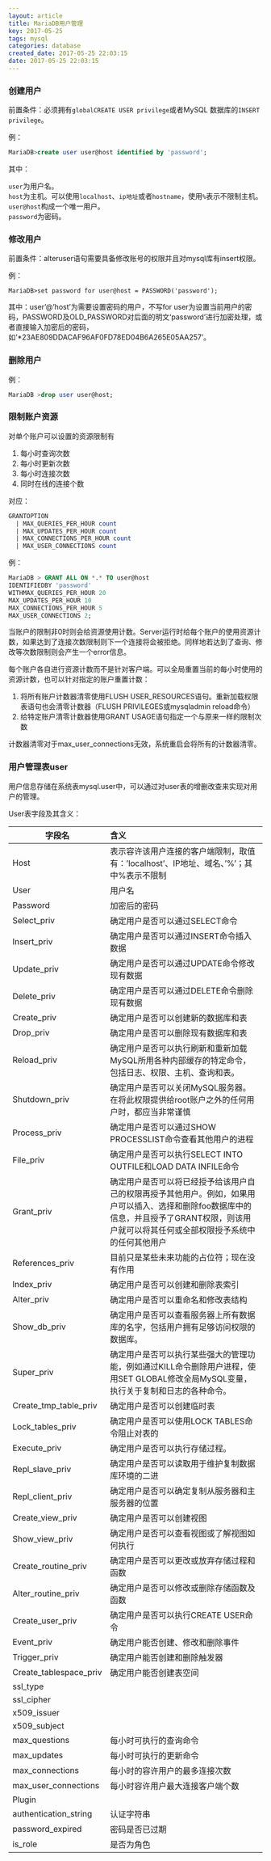 ```yaml
---
layout: article
title: MariaDB用户管理
key: 2017-05-25
tags: mysql
categories: database
created_date: 2017-05-25 22:03:15
date: 2017-05-25 22:03:15
---
```


### 创建用户

前置条件：必须拥有`globalCREATE USER privilege`或者MySQL 数据库的`INSERT privilege`。

<!--more-->

例：
```sql
MariaDB>create user user@host identified by 'password';
```

其中：

`user`为用户名。  
`host`为主机。可以使用`localhost`、`ip地址`或者`hostname`，使用`%`表示不限制主机。`user@host`构成一个唯一用户。  
`password`为密码。

### 修改用户

前置条件：alteruser语句需要具备修改账号的权限并且对mysql库有insert权限。

例：
```shell
MariaDB>set password for user@host = PASSWORD('password');
```

其中：user’@’host’为需要设置密码的用户，不写for user为设置当前用户的密码，PASSWORD及OLD_PASSWORD对后面的明文‘password’进行加密处理，或者直接输入加密后的密码，如’*23AE809DDACAF96AF0FD78ED04B6A265E05AA257’。

### 删除用户

例：

```sql
MariaDB >drop user user@host;
```

### 限制账户资源

对单个账户可以设置的资源限制有

1. 每小时查询次数
2. 每小时更新次数
3. 每小时连接次数
4. 同时在线的连接个数

对应：

```sql
GRANTOPTION
  | MAX_QUERIES_PER_HOUR count
  | MAX_UPDATES_PER_HOUR count
  | MAX_CONNECTIONS_PER_HOUR count
  | MAX_USER_CONNECTIONS count
```

例：

```sql
MariaDB > GRANT ALL ON *.* TO user@host
IDENTIFIEDBY 'password'
WITHMAX_QUERIES_PER_HOUR 20
MAX_UPDATES_PER_HOUR 10
MAX_CONNECTIONS_PER_HOUR 5
MAX_USER_CONNECTIONS 2;
```

当账户的限制非0时则会给资源使用计数。Server运行时给每个账户的使用资源计数，如果达到了连接次数限制则下一个连接将会被拒绝。同样地若达到了查询、修改等次数限制则会产生一个error信息。

每个账户各自进行资源计数而不是针对客户端。可以全局重置当前的每小时使用的资源计数，也可以针对指定的账户重置计数：

1. 将所有账户计数器清零使用FLUSH USER_RESOURCES语句。重新加载权限表语句也会清零计数器（FLUSH PRIVILEGES或mysqladmin reload命令）
2. 给特定账户清零计数器使用GRANT USAGE语句指定一个与原来一样的限制次数

计数器清零对于max_user_connections无效，系统重启会将所有的计数器清零。

### 用户管理表user

用户信息存储在系统表mysql.user中，可以通过对user表的增删改查来实现对用户的管理。

User表字段及其含义：

| 字段名                 | 含义                                       |
| ---------------------- | :--------------------------------------- |
| Host                   | 表示容许该用户连接的客户端限制，取值有：’localhost’、IP地址、域名、’%’；其中%表示不限制 |
| User                   | 用户名                                      |
| Password               | 加密后的密码                                   |
| Select_priv            | 确定用户是否可以通过SELECT命令                       |
| Insert_priv            | 确定用户是否可以通过INSERT命令插入数据                   |
| Update_priv            | 确定用户是否可以通过UPDATE命令修改现有数据                 |
| Delete_priv            | 确定用户是否可以通过DELETE命令删除现有数据                 |
| Create_priv            | 确定用户是否可以创建新的数据库和表                        |
| Drop_priv              | 确定用户是否可以删除现有数据库和表                        |
| Reload_priv            | 确定用户是否可以执行刷新和重新加载MySQL所用各种内部缓存的特定命令，包括日志、权限、主机、查询和表。 |
| Shutdown_priv          | 确定用户是否可以关闭MySQL服务器。在将此权限提供给root账户之外的任何用户时，都应当非常谨慎 |
| Process_priv           | 确定用户是否可以通过SHOW PROCESSLIST命令查看其他用户的进程    |
| File_priv              | 确定用户是否可以执行SELECT INTO OUTFILE和LOAD DATA INFILE命令 |
| Grant_priv             | 确定用户是否可以将已经授予给该用户自己的权限再授予其他用户。例如，如果用户可以插入、选择和删除foo数据库中的信息，并且授予了GRANT权限，则该用户就可以将其任何或全部权限授予系统中的任何其他用户 |
| References_priv        | 目前只是某些未来功能的占位符；现在没有作用                    |
| Index_priv             | 确定用户是否可以创建和删除表索引                         |
| Alter_priv             | 确定用户是否可以重命名和修改表结构                        |
| Show_db_priv           | 确定用户是否可以查看服务器上所有数据库的名字，包括用户拥有足够访问权限的数据库。 |
| Super_priv             | 确定用户是否可以执行某些强大的管理功能，例如通过KILL命令删除用户进程，使用SET GLOBAL修改全局MySQL变量，执行关于复制和日志的各种命令。 |
| Create_tmp_table_priv  | 确定用户是否可以创建临时表                            |
| Lock_tables_priv       | 确定用户是否可以使用LOCK TABLES命令阻止对表的             |
| Execute_priv           | 确定用户是否可以执行存储过程。                          |
| Repl_slave_priv        | 确定用户是否可以读取用于维护复制数据库环境的二进                 |
| Repl_client_priv       | 确定用户是否可以确定复制从服务器和主服务器的位置                 |
| Create_view_priv       | 确定用户是否可以创建视图                             |
| Show_view_priv         | 确定用户是否可以查看视图或了解视图如何执行                    |
| Create_routine_priv    | 确定用户是否可以更改或放弃存储过程和函数                     |
| Alter_routine_priv     | 确定用户是否可以修改或删除存储函数及函数                     |
| Create_user_priv       | 确定用户是否可以执行CREATE USER命令                  |
| Event_priv             | 确定用户能否创建、修改和删除事件                         |
| Trigger_priv           | 确定用户能否创建和删除触发器                           |
| Create_tablespace_priv | 确定用户能否创建表空间                              |
| ssl_type               |                                          |
| ssl_cipher             |                                          |
| x509_issuer            |                                          |
| x509_subject           |                                          |
| max_questions          | 每小时可执行的查询命令                              |
| max_updates            | 每小时可执行的更新命令                              |
| max_connections        | 每小时的容许用户的最多连接次数                          |
| max_user_connections   | 每小时容许用户最大连接客户端个数                         |
| Plugin                 |                                          |
| authentication_string  | 认证字符串                                    |
| password_expired       | 密码是否已过期                                  |
| is_role                | 是否为角色                                    |